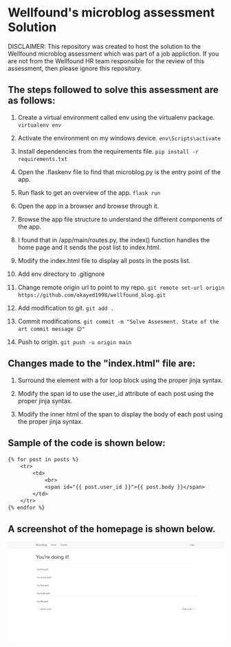 # Wellfound's microblog assessment Solution

DISCLAIMER: This repository was created to host the solution to the Wellfound microblog assessment which was part of a job appliction. If you are not from the Wellfound HR team responsible for the review of this assessment, then please ignore this repository.

## The steps followed to solve this assessment are as follows:

1. Create a virtual environment called env using the virtualenv package. ```virtualenv env```

2. Activate the environment on my windows device. ```env\Scripts\activate```

3. Install dependencies from the requirements file. ```pip install -r requirements.txt```

4. Open the .flaskenv file to find that microblog.py is the entry point of the app.

5. Run flask to get an overview of the app. ```flask run```

6. Open the app in a browser and browse through it.

7. Browse the app file structure to understand the different components of the app.

8. I found that in /app/main/routes.py, the index() function handles the home page and it sends the post list to index.html.

9. Modify the index.html file to display all posts in the posts list.

10. Add env directory to .gitignore

11. Change remote origin url to point to my repo. ```git remote set-url origin https://github.com/okayed1998/wellfound_blog.git```

12. Add modification to git. ```git add .```

13. Commit modifications. ```git commit -m "Solve Assesment. State of the art commit message 😉"```

14. Push to origin. ```git push -u origin main```

## Changes made to the "index.html" file are:

1. Surround the <tr> element with a for loop block using the proper jinja syntax.

2. Modify the span id to use the user_id attribute of each post using the proper jinja syntax.

3. Modify the inner html of the span to display the body of each post using the proper jinja syntax.

## Sample of the code is shown below:
```
{% for post in posts %}
    <tr>
        <td>
            <br>
            <span id="{{ post.user_id }}">{{ post.body }}</span>
        </td>
    </tr>
{% endfor %}
```
## A screenshot of the homepage is shown below.

![Alt text](image.png)
